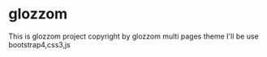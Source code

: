 # glozzom
This is glozzom project copyright by glozzom multi pages theme 
I'll be use bootstrap4,css3,js 

